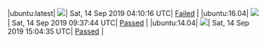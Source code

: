 |ubuntu:latest| ![](https://neilpang.github.io/acmetest/status/ubuntu-latest.svg?1568434216)| Sat, 14 Sep 2019 04:10:16 UTC| [Failed](https://github.com/Neilpang/acmetest/blob/master/logs/ubuntu-latest.out) |
|ubuntu:16.04| ![](https://neilpang.github.io/acmetest/status/ubuntu-16.04.svg?1568453864)| Sat, 14 Sep 2019 09:37:44 UTC| [Passed](https://github.com/Neilpang/acmetest/blob/master/logs/ubuntu-16.04.out) |
|ubuntu:14.04| ![](https://neilpang.github.io/acmetest/status/ubuntu-14.04.svg?1568473475)| Sat, 14 Sep 2019 15:04:35 UTC| [Passed](https://github.com/Neilpang/acmetest/blob/master/logs/ubuntu-14.04.out) |
